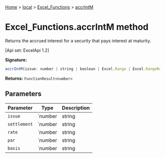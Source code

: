 [Home](./index) &gt; [local](local.md) &gt; [Excel\_Functions](local.excel_functions.md) &gt; [accrIntM](local.excel_functions.accrintm.md)

# Excel\_Functions.accrIntM method

Returns the accrued interest for a security that pays interest at maturity. 

 \[Api set: ExcelApi 1.2\]

**Signature:**
```javascript
accrIntM(issue: number | string | boolean | Excel.Range | Excel.RangeReference | Excel.FunctionResult<any>, settlement: number | string | boolean | Excel.Range | Excel.RangeReference | Excel.FunctionResult<any>, rate: number | string | boolean | Excel.Range | Excel.RangeReference | Excel.FunctionResult<any>, par: number | string | boolean | Excel.Range | Excel.RangeReference | Excel.FunctionResult<any>, basis?: number | string | boolean | Excel.Range | Excel.RangeReference | Excel.FunctionResult<any>): FunctionResult<number>;
```
**Returns:** `FunctionResult<number>`

## Parameters

|  Parameter | Type | Description |
|  --- | --- | --- |
|  `issue` | `number | string | boolean | Excel.Range | Excel.RangeReference | Excel.FunctionResult<any>` |  |
|  `settlement` | `number | string | boolean | Excel.Range | Excel.RangeReference | Excel.FunctionResult<any>` |  |
|  `rate` | `number | string | boolean | Excel.Range | Excel.RangeReference | Excel.FunctionResult<any>` |  |
|  `par` | `number | string | boolean | Excel.Range | Excel.RangeReference | Excel.FunctionResult<any>` |  |
|  `basis` | `number | string | boolean | Excel.Range | Excel.RangeReference | Excel.FunctionResult<any>` |  |

